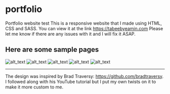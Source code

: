 # portfolio
Portfolio website test
This is a responsive website that I made using HTML, CSS and SASS. You can view it at the link https://tabeebyeamin.com
Please let me know if there are any issues with it and I will fix it ASAP. 

## Here are some sample pages
![alt_text](https://i.imgur.com/8GMW1Aw.jpg)
![alt_text](https://i.imgur.com/YkA4UVF.png)
![alt_text](https://i.imgur.com/IA34IUi.png)
![alt_text](https://i.imgur.com/AJk4nHo.png)
![alt_text](https://i.imgur.com/XC4NMF3.png)

----------------------------------------------------------------------------------------------------------------
The design was inspired by Brad Traversy: https://github.com/bradtraversy. I followed along with his YouTube tutorial but I put my own twists on it to make it more custom to me.
